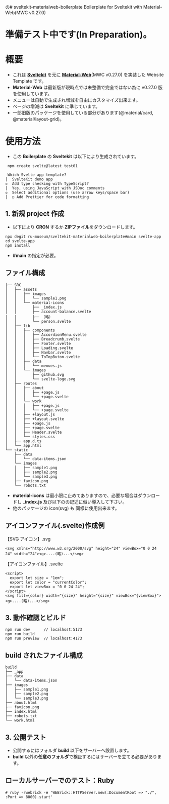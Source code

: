 の# sveltekit-materialweb-boilerplate
Boilerplate for Sveltekit with Material-Web(MWC v0.27.0)

# 準備テスト中です(In Preparation)。
# 概要
- これは [**Sveltekit**](https://github.com/sveltejs/kit) を元に [**Material-Web**](https://github.com/material-components/material-web/tree/v0.27.0/packages)(MWC v0.27.0) を実装した Website Template です。
- **Material-Web** は最新版が現時点では未整備で完全ではない為に v0.27.0 版を使用しています。
- メニューは自動で生成され増減を自由にカスタマイズ出来ます。　
- ページの増減は **Sveltekit** に準じています。
- 一部旧版のパッケージを使用している部分があります(@material/card, @material/layout-grid)。

# 使用方法
- この **Boilerplate** の **Sveltekit** は以下により生成されています。
```
 npm create svelte@latest test01

 Which Svelte app template?
│  SvelteKit demo app
◇  Add type checking with TypeScript?
│  Yes, using JavaScript with JSDoc comments
◇  Select additional options (use arrow keys/space bar)
│  ◻ Add Prettier for code formatting
```

## 1. 新規 project 作成 
- 以下により **CRON** するか **ZIPファイル**をダウンロードします。
```
npx degit ru-museum/sveltekit-materialweb-boilerplate#main svelte-app
cd svelte-app
npm install
```
- **#main** の指定が必要。

## ファイル構成
```
├── SRC
│   ├── assets
│   │   ├── images
│   │   │   └── sample1.png
│   │   └── material-icons
│   │       ├── _index.js
│   │       ├── account-balance.svelte
│   │       ├── （略）
│   │       └── person.svelte
│   ├── lib
│   │   ├── components
│   │   │   ├── AccordionMenu.svelte
│   │   │   ├── Breadcrumb.svelte
│   │   │   ├── Footer.svelte
│   │   │   ├── Loading.svelte
│   │   │   ├── Navbar.svelte
│   │   │   └── ToTopButon.svelte
│   │   ├── data
│   │   │   └── menues.js
│   │   └── images
│   │       ├── github.svg
│   │       └── svelte-logo.svg
│   ├── routes
│   │   ├── about
│   │   │   ├── +page.js
│   │   │   └── +page.svelte
│   │   └── work
│   │   │   ├── +page.js
│   │   │   └── +page.svelte
│   │   ├── +layout.js
│   │   ├── +layout.svelte
│   │   ├── +page.js
│   │   ├── +page.svelte
│   │   ├── Header.svelte
│   │   └── styles.css
│   ├── app.d.ts
│   └── app.html
└── static
    ├── data
    │   └── data-items.json
    └── images
    │   ├── sample1.png
    │   ├── sample2.png
    │   └── sample3.png
    ├── favicon.png
    └── robots.txt
```
- **material-icons** は最小限に止めてありますので、必要な場合はダウンロードし **_index.js** 及び以下のの記述に倣い導入して下さい。 
- 他のパッケージの icon(svg) も 同様に使用出来ます。
## アイコンファイル(.svelte)作成例
【SVG アイコン】.svg  
```
<svg xmlns="http://www.w3.org/2000/svg" height="24" viewBox="0 0 24 24" width="24"><g>....(略)...</svg>
```
【アイコンファイル】.svelte
```
<script>
  export let size = "1em";
  export let color = "currentColor";
  export let viewBox = "0 0 24 24";
</script>
<svg fill={color} width="{size}" height="{size}" viewBox="{viewBox}"><g>....(略)...</svg> 
```
## 3. 動作確認とビルド
```
npm run dev      // localhost:5173
npm run build
npm run preview  // localhost:4173
```
## build されたファイル構成
```
build 
├── _app
├── data
│   └── data-items.json
├── images
│   ├── sample1.png
│   ├── sample2.png
│   └── sample3.png
├── about.html
├── favicon.png
├── index.html
├── robots.txt
└── work.html
```
## 3. 公開テスト
- 公開するにはフォルダ **build** 以下をサーバーへ設置します。
-  **build** 以外の**任意のフォルダ**で検証するにはサーバーを立てる必要があります。
## ローカルサーバーでのテスト：Ruby
```
# ruby -rwebrick -e 'WEBrick::HTTPServer.new(:DocumentRoot => "./", :Port => 8000).start'
```
